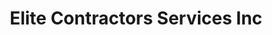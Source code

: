 ---
title: "Elite Contractors Services Inc"
url: /annandale/elite-contractors-services-inc/
shop: Küchen
---